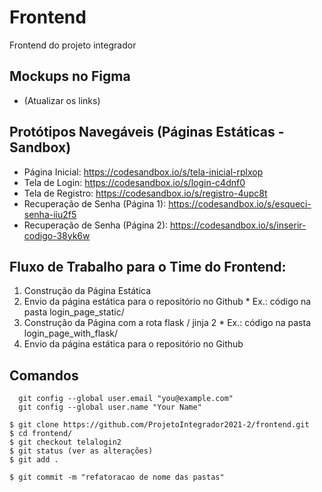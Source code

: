 # Frontend
Frontend do projeto integrador

## Mockups no Figma
* (Atualizar os links)

## Protótipos Navegáveis (Páginas Estáticas - Sandbox)
* Página Inicial: https://codesandbox.io/s/tela-inicial-rplxop
* Tela de Login: https://codesandbox.io/s/login-c4dnf0
* Tela de Registro: https://codesandbox.io/s/registro-4upc8t
* Recuperação de Senha (Página 1): https://codesandbox.io/s/esqueci-senha-iiu2f5
* Recuperação de Senha (Página 2): https://codesandbox.io/s/inserir-codigo-38yk6w

## Fluxo de Trabalho para o Time do Frontend:
1. Construção da Página Estática
2. Envio da página estática para o repositório no Github
        * Ex.: código na pasta login_page_static/
4. Construção da Página com a rota flask / jinja 2
        * Ex.: código na pasta login_page_with_flask/
6. Envio da página estática para o repositório no Github 

## Comandos
```
  git config --global user.email "you@example.com"
  git config --global user.name "Your Name"
```

```
$ git clone https://github.com/ProjetoIntegrador2021-2/frontend.git
$ cd frontend/
$ git checkout telalogin2
$ git status (ver as alterações)
$ git add .

$ git commit -m "refatoracao de nome das pastas"



```
